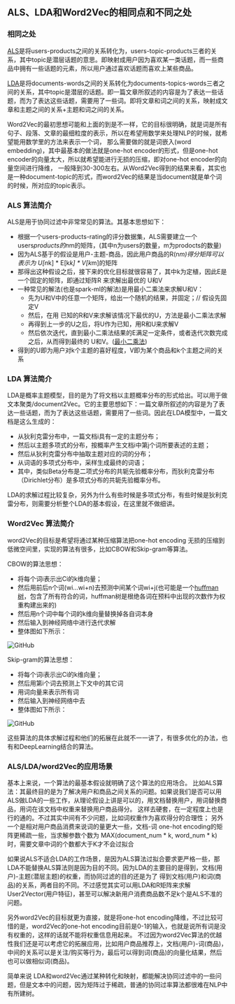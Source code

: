 ## ALS、LDA和Word2Vec的相同点和不同之处

### 相同之处
[ALS](https://datajobs.com/data-science-repo/Recommender-Systems-[Netflix].pdf)是将users-products之间的关系转化为，users-topic-products三者的关系，其中topic是潜层话题的意思。即映射成用户因为喜欢某一类话题，而一些商品中拥有一些话题的元素，所以用户通过喜欢话题而喜欢上某些商品。

[LDA](http://www.jmlr.org/papers/volume3/blei03a/blei03a.pdf)是将documents-words之间的关系转化为documents-topics-words三者之间的关系，其中topic是潜层的话题。即一篇文章所叙述的内容是为了表达一些话题，而为了表达这些话题，需要用了一些词。即将文章和词之间的关系，映射成文章和主题之间的关系+主题和词之间的关系。

Word2Vec的最初思想可能和上面的到是不一样，它的目标很明确，就是词是所有句子、段落、文章的最细粒度的表示，所以在希望用数学来处理NLP的时候，就希望能用数学里的方法来表示一个词，
那么需要做的就是词嵌入(word embedding)，其中最基本的做法就是one-hot encoder的形式，但是one-hot encoder的向量太大，所以就希望能进行无损的压缩，即对one-hot encoder的向量空间进行降维，
一般降到30-300左右。从Word2Vec得到的结果来看，其实也是一种document-topic的形式，而word2Vec的结果是当document就是单个词的时候，所对应的topic表示。

### ALS 算法简介
ALS是用于协同过滤中非常常见的算法。其基本思想如下：

* 根据一个users-products-rating的评分数据集，ALS需要建立一个 users*products的n*m的矩阵，(其中n为users的数量，m为prodocts的数量)
* 因为ALS基于的假设是用户-主题-商品，因此用户商品的R(n*m)得分矩阵可以表示为 U[n*k] * E[k*k] * V[k*m]的矩阵
* 那得出这种假设之后，接下来的优化目标就很容易了，其中k为定植，因此E是一个固定的矩阵，即通过矩阵R 来求解出最优的 U和V
* 一种常见的解法(也是spark-ml的解法)是用最小二乘法来求解U和V：
    * 先为U和V中的任意一个矩阵，给出一个随机的结果，并固定；// 假设先固定V
    * 然后，在用 已知的R和V来求解该情况下最优的U，方法是最小二乘法求解
    * 再得到上一步的U之后，将U作为已知，用R和U来求解V
    * 然后依次迭代，直到最小二乘法结果的E满足一定条件，或者迭代次数完成之后，从而得到最终的 U和V。([最小二乘法](https://zh.wikipedia.org/wiki/%E6%9C%80%E5%B0%8F%E4%BA%8C%E4%B9%98%E6%B3%95))
* 得到的U即为用户对k个主题的喜好程度，V即为某个商品和k个主题之间的关系


### LDA 算法简介
LDA是概率主题模型，目的是为了将文档以主题概率分布的形式给出。可以用于做文本聚类/document2Vec。它的主要思想如下：一篇文章所叙述的内容是为了表达一些话题，而为了表达这些话题，需要用了一些词。因此在LDA模型中，一篇文档是这么生成的：

* 从狄利克雷分布中，一篇文档i具有一定的主题分布；
* 然后以主题多项式的分布，按概率产生文档i中第j个词所要表述的主题；
* 然后从狄利克雷分布中抽取主题对应的词的分布；
* 从词语的多项式分布中，采样生成最终的词语；
* 其中，类似Beta分布是二项式分布的共轭先验概率分布，而狄利克雷分布（Dirichlet分布）是多项式分布的共轭先验概率分布。

LDA的求解过程比较复杂，另外为什么有些时候是多项式分布，有些时候是狄利克雷分布，则需要分析整个LDA的基本假设，在这里就不做细讲。

### Word2Vec 算法简介
word2Vec的目标是希望将通过某种压缩算法把one-hot encoding 无损的压缩到低微空间里，实现的算法有很多，比如CBOW和Skip-gram等算法。

CBOW的算法思想：
* 将每个词i表示出Ci的k维向量；
* 然后用前后n个词(wi...wi+n)去预测中间某个词wi+j(也可能是一个[huffman树](https://baike.baidu.com/item/%E5%93%88%E5%A4%AB%E6%9B%BC%E6%A0%91)，包含了所有符合的词，huffman树是根绝各词在预料中出现的次数作为权重构建出来的)
* 然后用n个词中每个词的k维向量替换掉各自词本身
* 然后输入到神经网络中进行迭代求解
* 整体图如下所示：
    
 ![GitHub](http://img.blog.csdn.net/20140525173342578 "GitHub,Social Coding")

Skip-gram的算法思想：
* 将每个词i表示出Ci的k维向量；
* 然后用第i个词去预测上下文中的其它词
* 用词向量来表示所有词
* 然后输入到神经网络中去
* 整体图如下所示：

 ![GitHub](http://img.blog.csdn.net/20140525191842156 "GitHub,Social Coding")
 
这些算法的具体求解过程和他们的拓展在此就不一一讲了，有很多优化的办法，也有和DeepLearning结合的算法。

### ALS/LDA/word2Vec的应用场景
基本上来说，一个算法的最基本假设就明确了这个算法的应用场合。
比如ALS算法：其最终目的是为了解决用户和商品之间关系的问题。如果说我们是否可以用ALS做LDA的一些工作，从理论假设上讲是可以的，用文档替换用户，用词替换商品，用词在该文档中权重来替换用户商品得分。
这样去硬套，在一定程度上也是行的通的。不过其实中间有不少问题，比如词权重作为喜欢得分的合理性；
另外一个是相对用户商品消费来说词的量更大一些，文档-词 one-hot encoding的矩阵更稀疏一些，当求解参数个数为 MAX(document_num * k, word_num * k)时，需要文章中词的个数都大于K才不会过拟合

如果说ALS不适合LDA的工作场景，是因为ALS算法过拟合要求更严格一些，那LDA不能替换ALS算法则是因为目的不同。因为LDA的主要目的是得到，文档(用户)-主题(潜层主题)的权重，而协同过滤的目的还是为了
得到文档(用户)和词(商品)的关系，两者目的不同。不过感觉其实可以用LDA和R矩阵来求解User2Vector(用户特征)，甚至可以解决新用户消费商品数不足k个是ALS不准的问题。

另外word2Vec的目标就更为直接，就是将one-hot encoding降维，不过比较可惜的是，word2Vec的one-hot encoding目前是0-1的输入，也就是说所有词是没有权重的，这样的话就不能将权重信息用起来。
不过因为word2Vec算法的优越性我们还是可以考虑它的拓展应用，比如用户商品推荐上，文档(用户)-词(商品)，中间的关系可以是关注/购买等行为，最后可以得到词(商品)的向量化结果，然后也可以做相似词(商品)。

简单来说 LDA和word2Vec通过某种转化和映射，都能解决协同过滤中的一些问题，但是文本中的问题，因为矩阵过于稀疏，普通的协同过率算法都很难在NLP中有所建树。